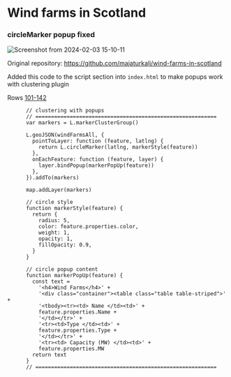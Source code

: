 # Wind farms in Scotland

### circleMarker popup fixed

![Screenshot from 2024-02-03 15-10-11](https://github.com/rmcf/wind-farms-in-scotland-cluster-popup/assets/18697688/b4a11fe0-c457-46e2-8262-e27c77bd7496)

Original repository: https://github.com/majaturkalj/wind-farms-in-scotland

Added this code to the script section into `index.html` to make popups work with clustering plugin

Rows [101-142](https://github.com/rmcf/wind-farms-in-scotland-cluster-popup/blob/90f7a5cb0b1e539e430a1efbb13615b8ef316764/index.html#L101)

```JS
      // clustering with popups
      // ==========================================================
      var markers = L.markerClusterGroup()

      L.geoJSON(windFarmsAll, {
        pointToLayer: function (feature, latlng) {
          return L.circleMarker(latlng, markerStyle(feature))
        },
        onEachFeature: function (feature, layer) {
          layer.bindPopup(markerPopUp(feature))
        },
      }).addTo(markers)

      map.addLayer(markers)

      // circle style
      function markerStyle(feature) {
        return {
          radius: 5,
          color: feature.properties.color,
          weight: 1,
          opacity: 1,
          fillOpacity: 0.9,
        }
      }

      // circle popup content
      function markerPopUp(feature) {
        const text =
          '<h4>Wind Farms</h4>' +
          '<div class="container"><table class="table table-striped">' +
          '<tbody><tr><td> Name </td><td>' +
          feature.properties.Name +
          '</td></tr>' +
          '<tr><td>Type </td><td>' +
          feature.properties.Type +
          '</td></tr>' +
          '<tr><td> Capacity (MW) </td><td>' +
          feature.properties.MW
        return text
      }
      // ==========================================================

```

